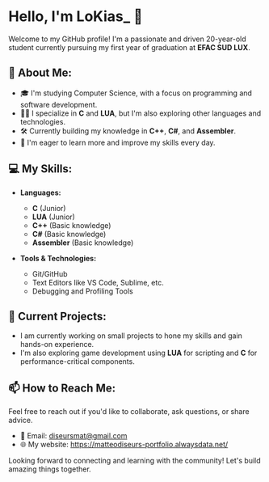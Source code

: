 # Hello, I'm LoKias_ 👋

Welcome to my GitHub profile! I'm a passionate and driven 20-year-old student currently pursuing my first year of graduation at **EFAC SUD LUX**.

## 🌱 About Me:
- 🎓 I'm studying Computer Science, with a focus on programming and software development.
- 👨‍💻 I specialize in **C** and **LUA**, but I'm also exploring other languages and technologies.
- 🛠️ Currently building my knowledge in **C++**, **C#**, and **Assembler**.
- 🚀 I'm eager to learn more and improve my skills every day.

## 💻 My Skills:
- **Languages:**
  - **C** (Junior)
  - **LUA** (Junior)
  - **C++** (Basic knowledge)
  - **C#** (Basic knowledge)
  - **Assembler** (Basic knowledge)

- **Tools & Technologies:**
  - Git/GitHub
  - Text Editors like VS Code, Sublime, etc.
  - Debugging and Profiling Tools

## 🚀 Current Projects:
- I am currently working on small projects to hone my skills and gain hands-on experience.
- I'm also exploring game development using **LUA** for scripting and **C** for performance-critical components.

## 📫 How to Reach Me:
Feel free to reach out if you'd like to collaborate, ask questions, or share advice.
- 📧 Email: diseursmat@gmail.com
- 🌐 My website: https://matteodiseurs-portfolio.alwaysdata.net/

Looking forward to connecting and learning with the community! Let's build amazing things together.
